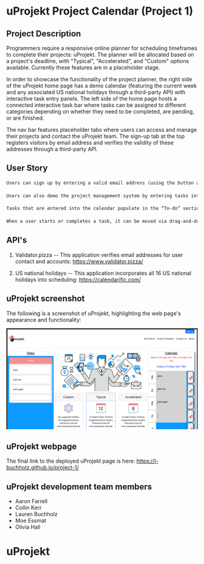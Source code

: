# uProjekt Project Calendar (Project 1)

## Project Description

Programmers require a responsive online planner for scheduling timeframes to complete their projects: uProjekt. The planner will be allocated based on a project's deadline, with "Typical", "Accelerated", and "Custom" options available. Currently these features are in a placeholder stage.

In order to showcase the functionality of the project planner, the right side of the uProjekt home page has a demo calendar (featuring the current week and any associated US national holidays through a third-party API) with interactive task entry panels. The left side of the home page hosts a connected interactive task bar where tasks can be assigned to different categories depending on whether they need to be completed, are pending, or are finished.

The nav bar features placeholder tabs where users can access and manage their projects and contact the uProjekt team. The sign-up tab at the top registers visitors by email address and verifies the validity of these addresses through a third-party API.

## User Story

```md
Users can sign up by entering a valid email address (using the button at the top of the page), which is verified by a third-party API.

Users can also demo the project management system by entering tasks into the calendar application on the right-hand side of the page (which is set to the current week and highlights related holidays, also through a third-party API).

Tasks that are entered into the calendar populate in the “To-do” section of the demo task management bar on the left-hand side of the page.

When a user starts or completes a task, it can be moved via drag-and-drop to the in-progress or completed task management sections.
```

## API's

1. Validator.pizza -- This application verifies email addresses for user contact and accounts: https://www.validator.pizza/

2. US national holidays -- This application incorporates all 16 US national holidays into scheduling: https://calendarific.com/

## uProjekt screenshot

The following is a screenshot of uProjekt, highlighting the web page's appearance and functionality:

![This is a screenshot of the website. It includes: a header with a logo and nav bar, including a sign-up button for email notifications (verified by a third-party API); cards for the "Custom", "Typical", and "Accelerated" project planning options; a customizable demo "Tasks" bar with moveable list items to indicate progress; an interactive demo calender for the current week where tasks can be entered by day, and where a third-party API provides public US holidays; and a footer with contact info.](./assets/images/screenshot.png)

## uProjekt webpage

The final link to the deployed uProjekt page is here: https://l-buchholz.github.io/project-1/

## uProjekt development team members

- Aaron Farrell
- Collin Kerr
- Lauren Buchholz
- Moe Essmat
- Olivia Hall
# uProjekt
